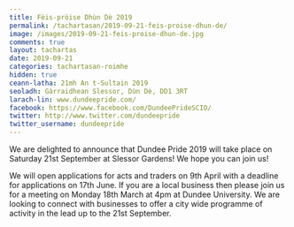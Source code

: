 ```yaml
---
title: Fèis-pròise Dhùn Dè 2019
permalink: /tachartasan/2019-09-21-feis-proise-dhun-de/
image: /images/2019-09-21-feis-proise-dhun-de.jpg
comments: true
layout: tachartas
date: 2019-09-21
categories: tachartasan-roimhe
hidden: true
ceann-latha: 21mh An t-Sultain 2019
seoladh: Gàrraidhean Slessor, Dùn Dè, DD1 3RT
larach-lin: www.dundeepride.com/
facebook: https://www.facebook.com/DundeePrideSCIO/
twitter: http://www.twitter.com/dundeepride
twitter_username: dundeepride
---
```


We are delighted to announce that Dundee Pride 2019 will take place on Saturday 21st September at Slessor Gardens! We hope you can join us!

<!--more-->

We will open applications for acts and traders on 9th April with a deadline for applications on 17th June. If you are a local business then please join us for a meeting on Monday 18th March at 4pm at Dundee University. We are looking to connect with businesses to offer a city wide programme of activity in the lead up to the 21st September.
